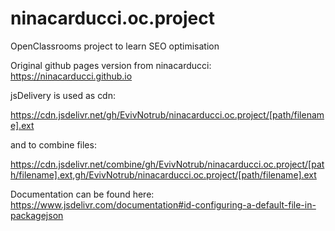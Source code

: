 # ninacarducci.oc.project
OpenClassrooms project to learn SEO optimisation

Original github pages version from ninacarducci:
https://ninacarducci.github.io


jsDelivery is used as cdn:

https://cdn.jsdelivr.net/gh/EvivNotrub/ninacarducci.oc.project/[path/filename].ext

and to combine files:

https://cdn.jsdelivr.net/combine/gh/EvivNotrub/ninacarducci.oc.project/[path/filename].ext,gh/EvivNotrub/ninacarducci.oc.project/[path/filename].ext

Documentation can be found here:
https://www.jsdelivr.com/documentation#id-configuring-a-default-file-in-packagejson
